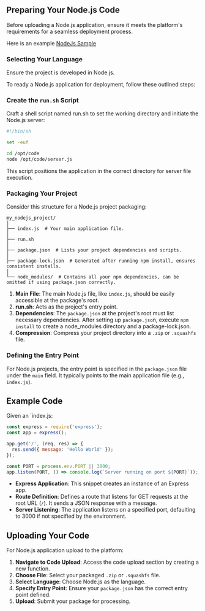 ## Preparing Your Node.js Code

Before uploading a Node.js application, ensure it meets the platform's requirements for a seamless deployment process.

Here is an example [NodeJs Sample](https://github.com/aleph-im/aleph-vm/tree/main/examples/example_http_js)

### Selecting Your Language

Ensure the project is developed in Node.js.

To ready a Node.js application for deployment, follow these outlined steps:

### Create the `run.sh` Script

Craft a shell script named run.sh to set the working directory and initiate the Node.js server:

   ```bash
   #!/bin/sh

   set -euf

   cd /opt/code
   node /opt/code/server.js
   ```

   This script positions the application in the correct directory for server file execution.

### Packaging Your Project

Consider this structure for a Node.js project packaging:

```plaintext
my_nodejs_project/
│
├── index.js  # Your main application file.
│
├── run.sh
│
├── package.json  # Lists your project dependencies and scripts.
│
├── package-lock.json  # Generated after running npm install, ensures consistent installs.
│
└── node_modules/  # Contains all your npm dependencies, can be omitted if using package.json correctly.
```

1. **Main File**: The main Node.js file, like `index.js`, should be easily accessible at the package's root.
2. **run.sh**: Acts as the project's entry point.
2. **Dependencies**: The `package.json` at the project's root must list necessary dependencies. After setting up `package.jso`n, execute `npm install` to create a node_modules directory and a package-lock.json. 
3. **Compression**: Compress your project directory into a `.zip` or `.squashfs` file.

### Defining the Entry Point

For Node.js projects, the entry point is specified in the `package.json` file under the `main` field. It typically points to the main application file (e.g., `index.js`).

## Example Code

Given an `index.js:

```javascript
const express = require('express');
const app = express();

app.get('/', (req, res) => {
  res.send({ message: 'Hello World' });
});

const PORT = process.env.PORT || 3000;
app.listen(PORT, () => console.log(`Server running on port ${PORT}`));
```

- **Express Application**: This snippet creates an instance of an Express app.
- **Route Definition**: Defines a route that listens for GET requests at the root URL (`/`). It sends a JSON response with a message.
- **Server Listening**: The application listens on a specified port, defaulting to 3000 if not specified by the environment.

## Uploading Your Code

For Node.js application upload to the platform:

1. **Navigate to Code Upload**: Access the code upload section by creating a new function.
2. **Choose File**: Select your packaged `.zip` or `.squashfs` file.
3. **Select Language**: Choose Node.js as the language.
4. **Specify Entry Point**: Ensure your `package.json` has the correct entry point defined.
5. **Upload**: Submit your package for processing.
